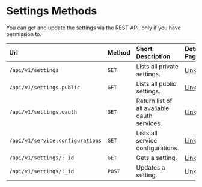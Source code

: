 # Settings Methods

You can get and update the settings via the REST API, only if you have permission to.

| Url | Method | Short Description | Details Page |
| :--- | :--- | :--- | :--- |
| `/api/v1/settings`                | `GET`  | Lists all private settings.                  | [Link](get/)                           |
| `/api/v1/settings.public`         | `GET`  | Lists all public settings.                   | [Link](public/)                    |
| `/api/v1/settings.oauth`          | `GET`  | Return list of all available oauth services. | [Link](oauth/) |
| `/api/v1/service.configurations`  | `GET`  | Lists all service configurations.            | [Link](service-configuration/)     |
| `/api/v1/settings/:_id`           | `GET`  | Gets a setting.                              | [Link](get-by-id/)                     |
| `/api/v1/settings/:_id`           | `POST` | Updates a setting.                           | [Link](update/)                        |
